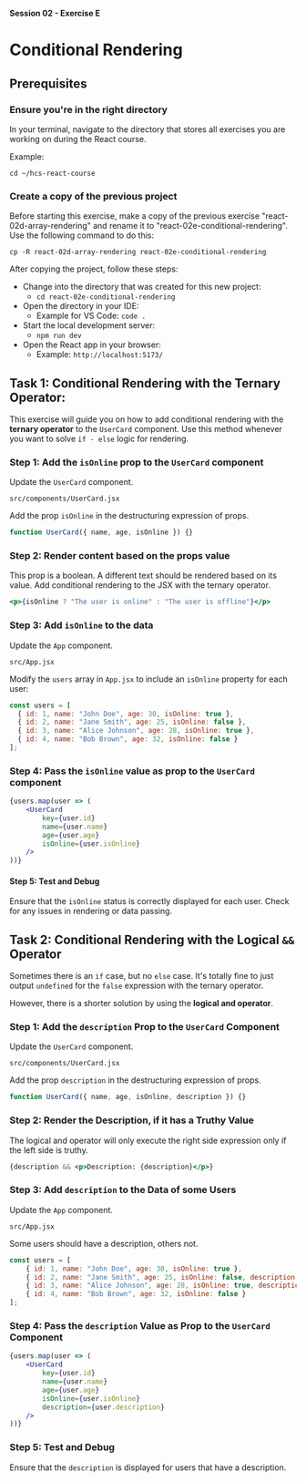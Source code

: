 **Session 02 - Exercise E**

# Conditional Rendering

## Prerequisites

### Ensure you're in the right directory

In your terminal, navigate to the directory that stores all exercises you are working on during the React course.

Example:

```
cd ~/hcs-react-course
```

### Create a copy of the previous project

Before starting this exercise, make a copy of the previous exercise "react-02d-array-rendering" and rename it to "react-02e-conditional-rendering". Use the following command to do this:

```
cp -R react-02d-array-rendering react-02e-conditional-rendering
```

After copying the project, follow these steps:

- Change into the directory that was created for this new project:
    - `cd react-02e-conditional-rendering`
- Open the directory in your IDE:
    - Example for VS Code: `code .`
- Start the local development server:
    - `npm run dev`
- Open the React app in your browser:
    - Example: `http://localhost:5173/`

## Task 1: Conditional Rendering with the Ternary Operator:

This exercise will guide you on how to add conditional rendering with the **ternary operator** to the `UserCard` component. Use this method whenever you want to solve `if - else` logic for rendering.

### Step 1: Add the `isOnline` prop to the `UserCard` component

Update the `UserCard` component.

```
src/components/UserCard.jsx
```

Add the prop `isOnline` in the destructuring expression of props.

```jsx
function UserCard({ name, age, isOnline }) {}
```

### Step 2: Render content based on the props value

This prop is a boolean. A different text should be rendered based on its value. Add conditional rendering to the JSX with the ternary operator.

```jsx
<p>{isOnline ? "The user is online" : "The user is offline"}</p>
```

### Step 3: Add `isOnline` to the data

Update the `App` component.

```
src/App.jsx
```

Modify the `users` array in `App.jsx` to include an `isOnline` property for each user:

```jsx
const users = [
  { id: 1, name: "John Doe", age: 30, isOnline: true },
  { id: 2, name: "Jane Smith", age: 25, isOnline: false },
  { id: 3, name: "Alice Johnson", age: 28, isOnline: true },
  { id: 4, name: "Bob Brown", age: 32, isOnline: false }
];
```

### Step 4: Pass the `isOnline` value as prop to the `UserCard` component

```jsx
{users.map(user => (
    <UserCard 
        key={user.id} 
        name={user.name} 
        age={user.age} 
        isOnline={user.isOnline}
    />
))}
```

#### Step 5: Test and Debug

Ensure that the `isOnline` status is correctly displayed for each user. Check for any issues in rendering or data passing.

## Task 2: Conditional Rendering with the Logical `&&` Operator

Sometimes there is an `if` case, but no `else` case. It's totally fine to just output `undefined` for the `false` expression with the ternary operator.

However, there is a shorter solution by using the **logical and operator**. 

### Step 1: Add the `description` Prop to the `UserCard` Component

Update the `UserCard` component.

```
src/components/UserCard.jsx
```

Add the prop `description` in the destructuring expression of props.

```jsx
function UserCard({ name, age, isOnline, description }) {}
```

### Step 2: Render the Description, if it has a Truthy Value

The logical and operator will only execute the right side expression only if the left side is truthy.

```jsx
{description && <p>Description: {description}</p>}
```

### Step 3: Add `description` to the Data of some Users

Update the `App` component.

```
src/App.jsx
```

Some users should have a description, others not.

```jsx
const users = [
    { id: 1, name: "John Doe", age: 30, isOnline: true },
    { id: 2, name: "Jane Smith", age: 25, isOnline: false, description: "Enjoys hiking and photography." },
    { id: 3, name: "Alice Johnson", age: 28, isOnline: true, description: "Loves painting and cycling." },
    { id: 4, name: "Bob Brown", age: 32, isOnline: false }
];
```

### Step 4: Pass the `description` Value as Prop to the `UserCard` Component

```jsx
{users.map(user => (
    <UserCard 
        key={user.id} 
        name={user.name} 
        age={user.age} 
        isOnline={user.isOnline}
        description={user.description}
    />
))}
```

### Step 5: Test and Debug

Ensure that the `description` is displayed for users that have a description.

